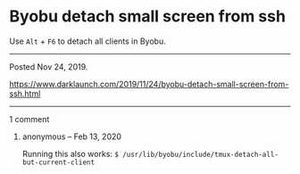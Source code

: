 # Byobu detach small screen from ssh

Use `Alt` + `F6` to detach all clients in Byobu.

---

Posted Nov 24, 2019.

https://www.darklaunch.com/2019/11/24/byobu-detach-small-screen-from-ssh.html

---

1 comment

<ol><li><div>

anonymous &ndash; Feb 13, 2020<div>

Running this also works:
`$ /usr/lib/byobu/include/tmux-detach-all-but-current-client`

</div></div></li></ol>